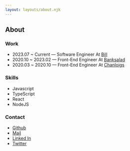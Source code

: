 ```yaml
---
layout: layouts/about.njk
---
```


## About

### Work

- 2023.07 ~ Current — Software Engineer At
  [Bill](https://www.bill.com/)
- 2020.10 ~ 2023.02 — Front-End Engineer At
  [Banksalad](https://www.banksalad.com/)
- 2020.03 ~ 2020.10 — Front-End Engineer At
  [Chanloigs](http://chainlogis.com/)

### Skills

- Javascript
- TypeScript
- React
- NodeJS

### Contact

- [Github](https://github.com/devsuzie)
- [Mail](mailto:suuuzie18@gmail.com)
- [Linked In](https://www.linkedin.com/in/devsuzie/)
- [Twitter](https://twitter.com/devsuzie_)
